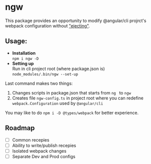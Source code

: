 # ngw
This package provides an opportunity to modify @angular/cli projrct's webpack configuration without ["ejecting"](https://github.com/angular/angular-cli/wiki/eject).

## Usage:
- **Installation**<br>
`npm i ngw -D`
- **Setting up**<br>
Run in cli project root (where package.json is)<br>
`node_modules/.bin/ngw --set-up`

Last command makes two things:
1) Changes scripts in package.json that starts from `ng ` to `ngw `
2) Creates file `ngw-config.ts` in project root where you can redefine `webpack.Configuration` used by `@angular/cli`

You may like to do `npm i -D @types/webpack` for better experience.

## Roadmap

- [ ] Common recepies
- [ ] Ability to write/publish recepies
- [ ] Isolated webpack changes
- [ ] Separate Dev and Prod configs
